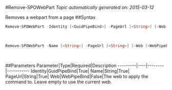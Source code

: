 #Remove-SPOWebPart
*Topic automatically generated on: 2015-03-12*

Removes a webpart from a page
##Syntax
```powershell
Remove-SPOWebPart -Identity [<GuidPipeBind>] -PageUrl [<String>] [-Web [<WebPipeBind>]]
```
&nbsp;

```powershell
Remove-SPOWebPart -Name [<String>] -PageUrl [<String>] [-Web [<WebPipeBind>]]
```
&nbsp;

##Parameters
Parameter|Type|Required|Description
---------|----|--------|-----------
Identity|GuidPipeBind|True|
Name|String|True|
PageUrl|String|True|
Web|WebPipeBind|False|The web to apply the command to. Leave empty to use the current web.
